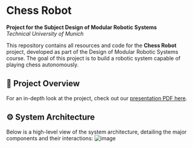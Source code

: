# Chess Robot

**Project for the Subject Design of Modular Robotic Systems**  
*Technical University of Munich*

This repository contains all resources and code for the **Chess Robot** project, developed as part of the Design of Modular Robotic Systems course. The goal of this project is to build a robotic system capable of playing chess autonomously.

## 📄 Project Overview

For an in-depth look at the project, check out our [presentation PDF here](https://drive.google.com/file/d/1sBx1Unk5nYS1WZX-76t1ocXye3fUAS7M/view?usp=drive_link).

## ⚙️ System Architecture

Below is a high-level view of the system architecture, detailing the major components and their interactions:    ![image](https://user-images.githubusercontent.com/67690060/210267360-02ee1279-6405-472c-a40b-be47b7d56789.png)
